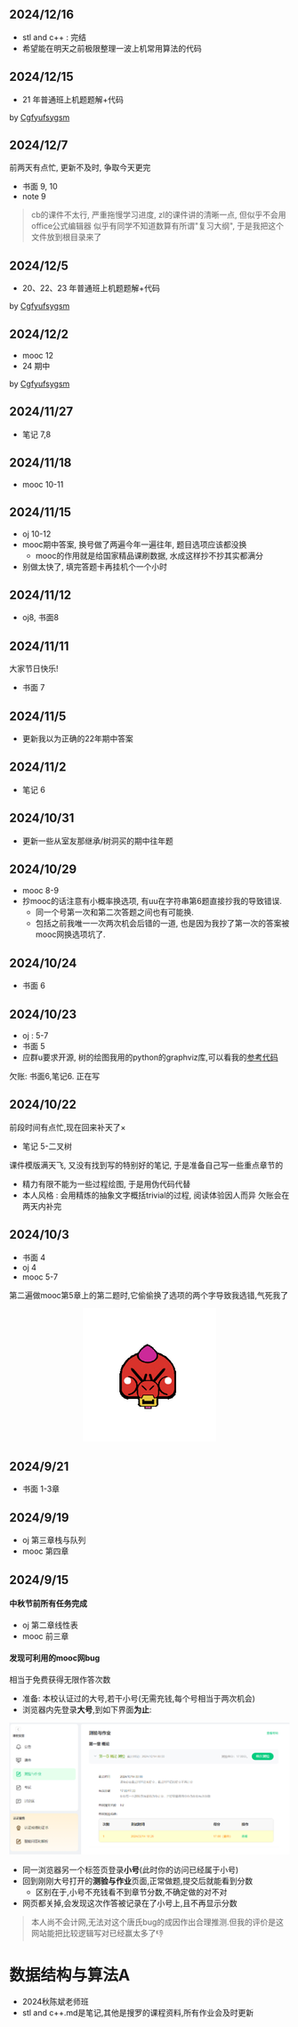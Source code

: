 ## 2024/12/16
- stl and c++ : 完结
- 希望能在明天之前极限整理一波上机常用算法的代码

## 2024/12/15

- 21 年普通班上机题题解+代码

by [Cgfyufsygsm](https://github.com/Cgfyufsygsm/)

## 2024/12/7

前两天有点忙, 更新不及时, 争取今天更完
- 书面 9, 10
- note 9
> cb的课件不太行, 严重拖慢学习进度, zl的课件讲的清晰一点, 但似乎不会用office公式编辑器
> 似乎有同学不知道数算有所谓"复习大纲", 于是我把这个文件放到根目录来了
## 2024/12/5

- 20、22、23 年普通班上机题题解+代码

by [Cgfyufsygsm](https://github.com/Cgfyufsygsm/)

## 2024/12/2

- mooc 12
- 24 期中

by [Cgfyufsygsm](https://github.com/Cgfyufsygsm/)

## 2024/11/27

- 笔记 7,8
## 2024/11/18
- mooc 10-11
## 2024/11/15
- oj 10-12
- mooc期中答案, 换号做了两遍今年一遍往年, 题目选项应该都没换
  - mooc的作用就是给国家精品课刷数据, 水成这样抄不抄其实都满分
- 别做太快了, 填完答题卡再挂机个一个小时
## 2024/11/12
- oj8, 书面8
## 2024/11/11
大家节日快乐!
- 书面 7
## 2024/11/5
- 更新我以为正确的22年期中答案
## 2024/11/2
- 笔记 6
## 2024/10/31
- 更新一些从室友那继承/树洞买的期中往年题

## 2024/10/29
- mooc 8-9
- 抄mooc的话注意有小概率换选项, 有uu在字符串第6题直接抄我的导致错误. 
  - 同一个号第一次和第二次答题之间也有可能换. 
  - 包括之前我唯一一次两次机会后错的一道, 也是因为我抄了第一次的答案被mooc网换选项坑了.
## 2024/10/24
- 书面 6

## 2024/10/23
- oj : 5-7
- 书面 5
- 应群u要求开源, 树的绘图我用的python的graphviz库,可以看我的[参考代码](https://github.com/ICUlizhi/game-theroy-of-pku-gg-and-nsd/blob/main/hj2024/answer/images/graph-generator.ipynb) 

欠账: 书面6,笔记6. 正在写
## 2024/10/22
前段时间有点忙,现在回来补天了×
- 笔记 5-二叉树

课件模版满天飞, 又没有找到写的特别好的笔记, 于是准备自己写一些重点章节的
- 精力有限不能为一些过程绘图, 于是用伪代码代替
- 本人风格 : 会用精炼的抽象文字概括trivial的过程, 阅读体验因人而异
欠账会在两天内补完

## 2024/10/3
- 书面 4
- oj 4
- mooc 5-7

第二遍做mooc第5章上的第二题时,它偷偷换了选项的两个字导致我选错,气死我了
<p align="center">
  <img src="640.gif" alt="1" />
</p>

## 2024/9/21
- 书面 1-3章
## 2024/9/19
- oj 第三章栈与队列
- mooc 第四章
## 2024/9/15
#### 中秋节前所有任务完成
- oj 第二章线性表
- mooc 前三章
#### 发现可利用的mooc网bug
相当于免费获得无限作答次数
- 准备: 本校认证过的大号,若干小号(无需充钱,每个号相当于两次机会)
- 浏览器内先登录**大号**,到如下界面**为止**:

![](image/bug1.png)
- 同一浏览器另一个标签页登录**小号**(此时你的访问已经属于小号)
- 回到刚刚大号打开的**测验与作业**页面,正常做题,提交后就能看到分数
  - 区别在于,小号不充钱看不到章节分数,不确定做的对不对
- 网页都关掉,会发现这次作答被记录在了小号上,且不再显示分数
> 本人尚不会计网,无法对这个唐氏bug的成因作出合理推测.但我的评价是这网站能把比较逻辑写对已经赢太多了:thumbsdown:
# 数据结构与算法A
- 2024秋陈斌老师班
- stl and c++.md是笔记,其他是搜罗的课程资料,所有作业会及时更新

